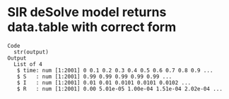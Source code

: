 # SIR deSolve model returns data.table with correct form

    Code
      str(output)
    Output
      List of 4
       $ time: num [1:2001] 0 0.1 0.2 0.3 0.4 0.5 0.6 0.7 0.8 0.9 ...
       $ S   : num [1:2001] 0.99 0.99 0.99 0.99 0.99 ...
       $ I   : num [1:2001] 0.01 0.01 0.0101 0.0101 0.0102 ...
       $ R   : num [1:2001] 0.00 5.01e-05 1.00e-04 1.51e-04 2.02e-04 ...

